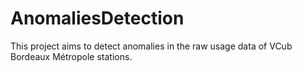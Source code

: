 # AnomaliesDetection
This project aims to detect anomalies in the raw usage data of VCub Bordeaux Métropole stations.
